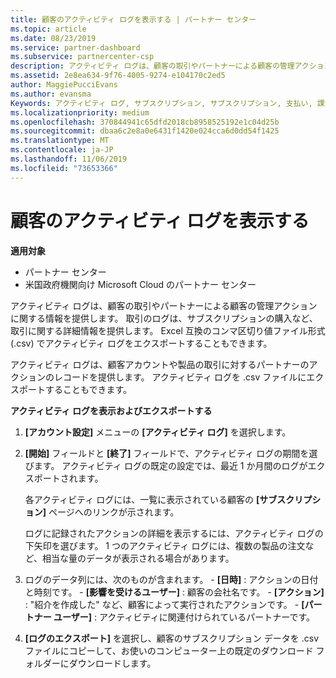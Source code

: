 ```yaml
---
title: 顧客のアクティビティ ログを表示する | パートナー センター
ms.topic: article
ms.date: 08/23/2019
ms.service: partner-dashboard
ms.subservice: partnercenter-csp
description: アクティビティ ログは、顧客の取引やパートナーによる顧客の管理アクションに関する情報を提供します。
ms.assetid: 2e8ea634-9f76-4005-9274-e104170c2ed5
author: MaggiePucciEvans
ms.author: evansma
Keywords: アクティビティ ログ, サブスクリプション, サブスクリプション, 支払い, 課金, トランザクション
ms.localizationpriority: medium
ms.openlocfilehash: 370844941c65dfd2018cb8958525192e1c04d25b
ms.sourcegitcommit: dbaa6c2e8a0e6431f1420e024cca6d0dd54f1425
ms.translationtype: MT
ms.contentlocale: ja-JP
ms.lasthandoff: 11/06/2019
ms.locfileid: "73653366"
---
```

# <a name="view-customer-activity-logs"></a>顧客のアクティビティ ログを表示する

**適用対象**

-  パートナー センター
-  米国政府機関向け Microsoft Cloud のパートナー センター


アクティビティ ログは、顧客の取引やパートナーによる顧客の管理アクションに関する情報を提供します。 取引のログは、サブスクリプションの購入など、取引に関する詳細情報を提供します。 Excel 互換のコンマ区切り値ファイル形式 (.csv) でアクティビティ ログをエクスポートすることもできます。

アクティビティ ログは、顧客アカウントや製品の取引に対するパートナーのアクションのレコードを提供します。 アクティビティ ログを .csv ファイルにエクスポートすることもできます。

**アクティビティ ログを表示およびエクスポートする**

1.  **[アカウント設定]** メニューの **[アクティビティ ログ]** を選択します。
2.  **[開始]** フィールドと **[終了]** フィールドで、アクティビティ ログの期間を選びます。 アクティビティ ログの既定の設定では、最近 1 か月間のログがエクスポートされます。

    各アクティビティ ログには、一覧に表示されている顧客の **[サブスクリプション]** ページへのリンクが示されます。

    ログに記録されたアクションの詳細を表示するには、アクティビティ ログの下矢印を選びます。 1 つのアクティビティ ログには、複数の製品の注文など、相当な量のデータが表示される場合があります。

3.   ログのデータ列には、次のものが含まれます。
    -   **[日時]** : アクションの日付と時刻です。
    -   **[影響を受けるユーザー]** : 顧客の会社名です。
    -   **[アクション]** : "紹介を作成した" など、顧客によって実行されたアクションです。
    -   **[パートナー ユーザー]** : アクティビティに関連付けられているパートナーです。

4.  **[ログのエクスポート]** を選択し、顧客のサブスクリプション データを .csv ファイルにコピーして、お使いのコンピューター上の既定のダウンロード フォルダーにダウンロードします。
    
 

 



